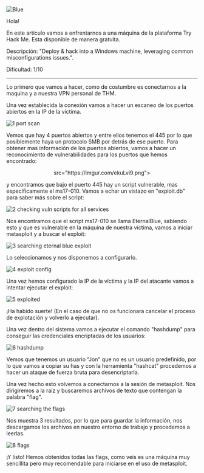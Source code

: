 ![Blue](https://imgur.com/PqS5cl5.png)

Hola!

En este artículo vamos a enfrentarnos a una máquina de la plataforma Try Hack Me. Esta disponible de manera gratuita.

Descripción: "Deploy & hack into a Windows machine, leveraging common misconfigurations issues.".

Dificultad: 1/10

--------------------------------------------------------

Lo primero que vamos a hacer, como de costumbre es conectarnos a la maquina y a nuestra VPN personal de THM.

Una vez establecida la conexión vamos a hacer un escaneo de los puertos abiertos en la IP de la víctima.

![1 port scan](https://imgur.com/twFUIlh.png)

Vemos que hay 4 puertos abiertos y entre ellos tenemos el 445 por lo que posiblemente haya un protocolo SMB por detrás de ese puerto. Para obtener mas información de los puertos abiertos, vamos a hacer un reconocimiento de vulnerabilidades para los puertos que hemos encontrado:

<p align="center">
      src="https://imgur.com/ekuLvi9.png">
</p>

y encontramos que bajo el puerto 445 hay un script vulnerable, mas específicamente el ms17-010. Vamos a echar un vistazo en "exploit.db" para saber más sobre el script:

![2 checking vuln scripts for all services](https://imgur.com/aompKE6.png)

Nos encontramos que el script ms17-010 se llama EternalBlue, sabiendo esto y que es vulnerable en la máquina de nuestra víctima, vamos a iniciar metasploit y a buscar el exploit:

![3 searching eternal blue exploit](https://imgur.com/UbDCGTG.png)

Lo seleccionamos y nos disponemos a configurarlo.

![4 exploit config](https://imgur.com/UbDCGTG.png)

Una vez hemos configurado la IP de la víctima y la IP del atacante vamos a intentar ejecutar el exploit:

![5 exploited](https://imgur.com/Cg2MBer.png)

¡Ha habido suerte! (En el caso de que no os funcionara cancelar el proceso de explotación y volverlo a ejecutar).

Una vez dentro del sistema vamos a ejecutar el comando "hashdump" para conseguir las credenciales encriptadas de los usuarios:

![6 hashdump](https://imgur.com/IUtOqwH.png)

Vemos que tenemos un usuario "Jon" que no es un usuario predefinido, por lo que vamos a copiar su has y con la herramienta "hashcat" procedemos a hacer un ataque de fuerza bruta para desencriptarla.

Una vez hecho esto volvemos a conectarnos a la sesión de metasploit. Nos dirigiremos a la raíz y buscaremos archivos de texto que contengan la palabra "flag".

![7 searching the flags](https://imgur.com/TK6N9Rj.png)

Nos muestra 3 resultados, por lo que para guardar la información, nos descargamos los archivos en nuestro entorno de trabajo y procedemos a leerlas.

![8 flags](https://imgur.com/jkWJLpn.png)

¡Y listo! Hemos obtenidos todas las flags, como veis es una máquina muy sencillita pero muy recomendable para iniciarse en el uso de metasploit.
